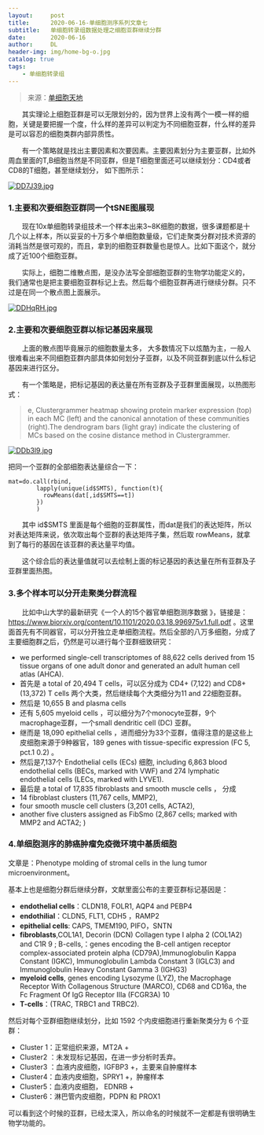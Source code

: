 ```yaml
---
layout:     post
title:      2020-06-16-单细胞测序系列文章七
subtitle:   单细胞转录组数据处理之细胞亚群继续分群
date:       2020-06-16
author:     DL
header-img: img/home-bg-o.jpg
catalog: true
tags:
    - 单细胞转录组
---
```


> 来源：[单细胞天地](https://mp.weixin.qq.com/s/4ufiHWDg1x0CPN82tE5_jQ)

&emsp;&emsp;其实理论上细胞亚群是可以无限划分的，因为世界上没有两个一模一样的细胞，关键是要把握一个度，什么样的差异可以判定为不同细胞亚群，什么样的差异是可以容忍的细胞类群内部异质性。

&emsp;&emsp;有一个策略就是找出主要因素和次要因素。主要因素划分为主要亚群，比如外周血里面的T,B细胞当然是不同亚群，但是T细胞里面还可以继续划分：CD4或者CD8的T细胞，甚至继续划分， 如下图所示：

[![DD7J39.jpg](https://s3.ax1x.com/2020/11/27/DD7J39.jpg)](https://imgchr.com/i/DD7J39)

### 1.主要和次要细胞亚群同一个tSNE图展现

&emsp;&emsp;现在10x单细胞转录组技术一个样本出来3~8K细胞的数据，很多课题都是十几个以上样本，所以妥妥的十万多个单细胞数量级，它们走聚类分群对技术资源的消耗当然是很可观的，而且，拿到的细胞亚群数量也是惊人。比如下面这个，就分成了近100个细胞亚群。

&emsp;&emsp;实际上，细胞二维散点图，是没办法写全部细胞亚群的生物学功能定义的， 我们通常也是把主要细胞亚群标记上去。然后每个细胞亚群再进行继续分群。只不过是在同一个散点图上面展示。

[![DDHqRH.jpg](https://s3.ax1x.com/2020/11/27/DDHqRH.jpg)](https://imgchr.com/i/DDHqRH)

### 2.主要和次要细胞亚群以标记基因来展现

&emsp;&emsp;上面的散点图毕竟展示的细胞数量太多， 大多数情况下以炫酷为主，一般人很难看出来不同细胞亚群内部具体如何划分子亚群，以及不同亚群到底以什么标记基因来进行区分。

&emsp;&emsp;有一个策略是，把标记基因的表达量在所有亚群及子亚群里面展现，以热图形式：

> e, Clustergrammer heatmap showing protein marker expression (top) in each MC (left) and the canonical annotation of these communities (right).The dendrogram bars (light gray) indicate the clustering of MCs based on the cosine distance method in Clustergrammer.

[![DDb3l9.jpg](https://s3.ax1x.com/2020/11/27/DDb3l9.jpg)](https://imgchr.com/i/DDb3l9)

把同一个亚群的全部细胞表达量综合一下：

```
mat=do.call(rbind,
        lapply(unique(id$SMTS), function(t){
          rowMeans(dat[,id$SMTS==t])
        })
        )
```

&emsp;&emsp;其中 id$SMTS 里面是每个细胞的亚群属性，而dat是我们的表达矩阵，所以对表达矩阵来说，依次取出每个亚群的表达矩阵子集，然后取 rowMeans，就拿到了每行的基因在该亚群的表达量平均值。

&emsp;&emsp;这个综合后的表达量值就可以去绘制上面的标记基因的表达量在所有亚群及子亚群里面热图。

### 3.多个样本可以分开走聚类分群流程

&emsp;&emsp;比如中山大学的最新研究《一个人的15个器官单细胞测序数据 》，链接是：https://www.biorxiv.org/content/10.1101/2020.03.18.996975v1.full.pdf 。这里面首先有不同器官，可以分开独立走单细胞流程。然后全部的八万多细胞，分成了主要细胞群之后，仍然是可以进行每个亚群细致研究：

- we performed single-cell transcriptomes of 88,622 cells derived from 15 tissue organs of one adult donor and generated an adult human cell atlas (AHCA).
- 首先是  a total of 20,494 T cells，可以区分成为 CD4+ (7,122) and CD8+ (13,372) T cells 两个大类，然后继续每个大类细分为11 and 22细胞亚群。
- 然后是 10,655 B and plasma cells
- 还有 5,605 myeloid cells ，可以细分为7个monocyte亚群，9个macrophage亚群，一个small dendritic cell (DC) 亚群。
- 继而是 18,090 epithelial cells ，进而细分为33个亚群，值得注意的是这些上皮细胞来源于9种器官，189 genes with tissue-specific expression (FC 5, pct.1 0.2) 。
- 然后是7,137个 Endothelial cells (ECs) 细胞, including 6,863 blood endothelial cells (BECs, marked with VWF) and 274 lymphatic endothelial cells (LECs, marked with LYVE1).
- 最后是  a total of 17,835 fibroblasts and smooth muscle cells ， 分成
- 14 fibroblast clusters (11,767 cells, MMP2),
- four smooth muscle cell clusters (3,201 cells, ACTA2),
- another five clusters assigned as FibSmo (2,867 cells; marked with MMP2 and ACTA2; )

### 4.单细胞测序的肺癌肿瘤免疫微环境中基质细胞

文章是：Phenotype molding of stromal cells in the lung tumor microenvironment。

基本上也是细胞分群后继续分群，文献里面公布的主要亚群标记基因是：

- **endothelial cells**：CLDN18, FOLR1, AQP4 and PEBP4
- **endothilial**：CLDN5, FLT1, CDH5 ，RAMP2
- **epithelial cells**: CAPS, TMEM190, PIFO，SNTN
- **fibroblasts**,COL1A1, Decorin (DCN) Collagen type I alpha 2 (COL1A2) and C1R 9 ; B-cells,：genes encoding the B-cell antigen receptor complex-associated protein alpha (CD79A),Immunoglobulin Kappa Constant (IGKC), Immunoglobulin Lambda Constant 3 (IGLC3) and Immunoglobulin Heavy Constant Gamma 3 (IGHG3)
- **myeloid cells**, genes encoding Lysozyme (LYZ), the Macrophage Receptor With Collagenous Structure (MARCO), CD68 and CD16a, the Fc Fragment Of IgG Receptor IIIa (FCGR3A) 10
- **T-cells**：(TRAC, TRBC1 and TRBC2).

然后对每个亚群细胞继续划分，比如 1592 个内皮细胞进行重新聚类分为 6 个亚群：

- Cluster 1：正常组织来源，MT2A +
- Cluster2 ：未发现标记基因，在进一步分析时丢弃。
- Cluster3 ：血液内皮细胞，IGFBP3 +，主要来自肿瘤样本
- Cluster4：血液内皮细胞，SPRY1 +，肿瘤样本
- Cluster5：血液内皮细胞， EDNRB +
- Cluster6：淋巴管内皮细胞，PDPN 和 PROX1

可以看到这个时候的亚群，已经太深入，所以命名的时候就不一定都是有很明确生物学功能的。

